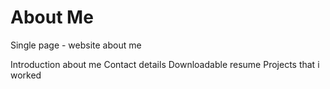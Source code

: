 # About Me

Single page - website about me

Introduction about me
Contact details
Downloadable resume
Projects that i worked